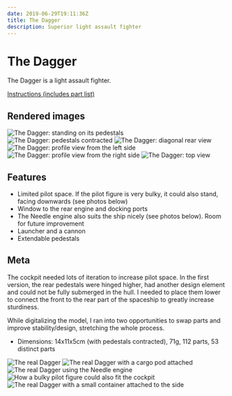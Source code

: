 ```yaml
---
date: 2019-06-29T19:11:36Z
title: The Dagger
description: Superior light assault fighter
---
```


# The Dagger

The Dagger is a light assault fighter.

[Instructions (includes part list)](the-dagger-instructions.pdf)

## Rendered images

![The Dagger: standing on its pedestals](the_dagger.png)
![The Dagger: pedestals contracted](the_dagger_flight.png)
![The Dagger: diagonal rear view](the_dagger_standing.png)
![The Dagger: profile view from the left side](the_dagger_standing_2.png)
![The Dagger: profile view from the right side](the_dagger_standing_3.png)
![The Dagger: top view](the_dagger_2.png)

## Features

* Limited pilot space. If the pilot figure is very bulky, it could also stand, facing downwards (see photos below)
* Window to the rear engine and docking ports
* The Needle engine also suits the ship nicely (see photos below). Room for future improvement
* Launcher and a cannon
* Extendable pedestals

## Meta

The cockpit needed lots of iteration to increase pilot space.
In the first version, the rear pedestals were hinged higher, had another design element and could not be fully submerged in the hull.
I needed to place them lower to connect the front to the rear part of the spaceship to greatly increase sturdiness.

While digitalizing the model, I ran into two opportunities to swap parts and improve stability/design, stretching the whole process.

* Dimensions: 14x11x5cm (with pedestals contracted), 71g, 112 parts, 53 distinct parts

![The real Dagger](real_dagger.jpg)
![The real Dagger with a cargo pod attached](real_dagger_with_pod.jpg)
![The real Dagger using the Needle engine](real_dagger_with_needle_engine.jpg)
![How a bulky pilot figure could also fit the cockpit](alternative_pilot_position.jpg)
![The real Dagger with a small container attached to the side](real_dagger_small_container_attached.jpg)
